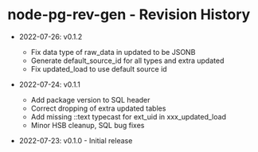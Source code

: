# node-pg-rev-gen - Revision History

- 2022-07-26: v0.1.2
  - Fix data type of raw_data in updated to be JSONB
  - Generate default_source_id for all types and extra updated
  - Fix updated_load to use default source id

- 2022-07-24: v0.1.1
  - Add package version to SQL header
  - Correct dropping of extra updated tables
  - Add missing ::text typecast for ext_uid in xxx_updated_load
  - Minor HSB cleanup, SQL bug fixes

- 2022-07-23: v0.1.0 - Initial release
